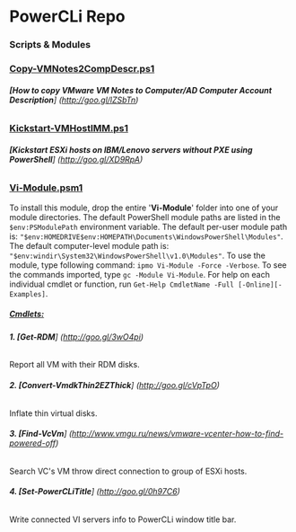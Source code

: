 # PowerCLi Repo
### Scripts & Modules

### </b><ins>Copy-VMNotes2CompDescr.ps1</ins></b>

###### <b>[How to copy VMware VM Notes to Computer/AD Computer Account Description</b>] (http://goo.gl/lZSbTn)

### </b><ins>Kickstart-VMHostIMM.ps1</ins></b>

###### <b>[Kickstart ESXi hosts on IBM/Lenovo servers without PXE using PowerShell</b>] (http://goo.gl/XD9RpA)

### </b><ins>Vi-Module.psm1</ins></b>

To install this module, drop the entire '<b>Vi-Module</b>' folder into one of your module directories.
The default PowerShell module paths are listed in the `$env:PSModulePath` environment variable.
The default per-user module path is: `"$env:HOMEDRIVE$env:HOMEPATH\Documents\WindowsPowerShell\Modules"`.
The default computer-level module path is: `"$env:windir\System32\WindowsPowerShell\v1.0\Modules"`.
To use the module, type following command: `ipmo Vi-Module -Force -Verbose`.
To see the commands imported, type `gc -Module Vi-Module`.
For help on each individual cmdlet or function, run `Get-Help CmdletName -Full [-Online][-Examples]`.

##### <ins>Cmdlets:</ins>

###### <b>1. [Get-RDM</b>] (http://goo.gl/3wO4pi)

Report all VM with their RDM disks.

###### <b>2. [Convert-VmdkThin2EZThick</b>] (http://goo.gl/cVpTpO)

Inflate thin virtual disks.

###### <b>3. [Find-VcVm</b>] (http://www.vmgu.ru/news/vmware-vcenter-how-to-find-powered-off)

Search VC's VM throw direct connection to group of ESXi hosts.

###### <b>4. [Set-PowerCLiTitle</b>] (http://goo.gl/0h97C6)

Write connected VI servers info to PowerCLi window title bar.
